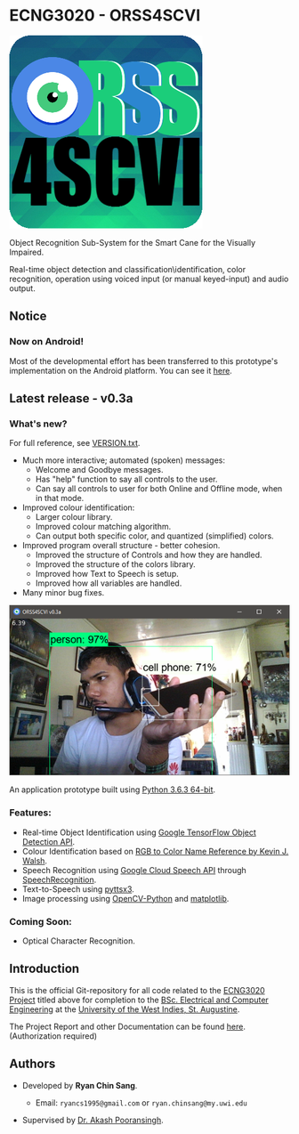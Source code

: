 # ECNG3020 - ORSS4SCVI
![image1](https://github.com/RyanChinSang/ECNG3020-ORSS4SCVI/blob/master/BETA/static/logos/logo.png?raw=true)

Object Recognition Sub-System for the Smart Cane for the Visually Impaired.

Real-time object detection and classification\identification, color recognition, operation using voiced input (or manual keyed-input) and audio output.

## Notice
### Now on Android!
Most of the developmental effort has been transferred to this prototype's implementation on the Android platform. You can see it [here](https://github.com/RyanChinSang/ECNG3020-ORSS4SCVI/tree/master/Android/ORSS4SCVI).

## Latest release - v0.3a
### What's new?
For full reference, see [VERSION.txt](https://github.com/RyanChinSang/ECNG3020-ORSS4SCVI/blob/master/VERSION.txt).
* Much more interactive; automated (spoken) messages:
    * Welcome and Goodbye messages.
    * Has "help" function to say all controls to the user.
    * Can say all controls to user for both Online and Offline mode, when in that mode.
* Improved colour identification:
    * Larger colour library.
    * Improved colour matching algorithm.
    * Can output both specific color, and quantized (simplified) colors.
* Improved program overall structure - better cohesion.
    * Improved the structure of Controls and how they are handled.
    * Improved the structure of the colors library.
    * Improved how Text to Speech is setup.
    * Improved how all variables are handled.
* Many minor bug fixes.


![image2](https://github.com/RyanChinSang/ECNG3020-ORSS4SCVI/blob/master/History/Screenshots/ORSS4SCVI_v0.3a.png?raw=True)

An application prototype built using [Python 3.6.3 64-bit](https://www.python.org/downloads/release/python-363/).

### Features:
* Real-time Object Identification using [Google TensorFlow Object Detection API](https://github.com/tensorflow/models/tree/master/research/object_detection).
* Colour Identification based on [RGB to Color Name Reference by Kevin J. Walsh](https://web.njit.edu/~kevin/rgb.pdf).
* Speech Recognition using [Google Cloud Speech API](https://cloud.google.com/speech/) through [SpeechRecognition](https://github.com/Uberi/speech_recognition).
* Text-to-Speech using [pyttsx3](https://github.com/nateshmbhat/pyttsx3).
* Image processing using [OpenCV-Python](https://pypi.python.org/pypi/opencv-python) and [matplotlib](https://github.com/matplotlib/matplotlib).

### Coming Soon:
* Optical Character Recognition.

## Introduction
This is the official Git-repository for all code related to the [ECNG3020 Project](http://ecng.sta.uwi.edu/ecng/ecng3020/) titled above for completion to the [BSc. Electrical and Computer Engineering](https://sta.uwi.edu/eng/electrical/) at the [University of the West Indies, St. Augustine](http://sta.uwi.edu/).

The Project Report and other Documentation can be found [here](https://drive.google.com/drive/folders/0B9tE495iG_1PUmFKdUlIcWVoS2c?usp=sharing). (Authorization required)

## Authors
* Developed by **Ryan Chin Sang**.
    * Email: `ryancs1995@gmail.com` or `ryan.chinsang@my.uwi.edu`

* Supervised by [Dr. Akash Pooransingh](https://sta.uwi.edu/eng/electrical/staff/akash_pooransingh.asp).
